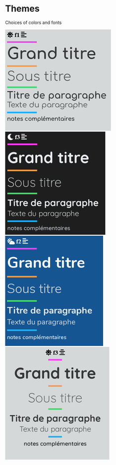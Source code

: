 # Themes

Choices of colors and fonts

![./shot_light_f1.png](shot_light_f1.png) ![./shot_dark_f3.png](shot_dark_f3.png) ![./shot_calm_f2.png](shot_calm_f2.png) ![./shot_light_l2.png](shot_light_l2.png)
